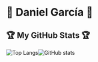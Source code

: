 # :jigsaw: Daniel García :jigsaw: 



## :trophy: My GitHub Stats :trophy:

![Top Langs](https://github-readme-stats.vercel.app/api/top-langs/?username=danieldaga&theme=tokyonight)![GitHub stats](https://github-readme-stats.vercel.app/api?username=danieldaga&show_icons=true&theme=tokyonight)
